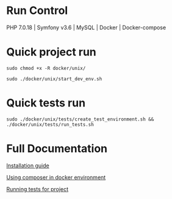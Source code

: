 Run Control
==========

PHP 7.0.18 | Symfony v3.6 | MySQL | Docker | Docker-compose 

Quick project run
===========

``sudo chmod +x -R docker/unix/``

``sudo ./docker/unix/start_dev_env.sh``

Quick tests run
===========

``sudo ./docker/unix/tests/create_test_environment.sh && ./docker/unix/tests/run_tests.sh``

Full Documentation
===========

[Installation guide](doc/Installation.md)

[Using composer in docker environment](doc/Composer.md)

[Running tests for project](doc/Tests.md)

